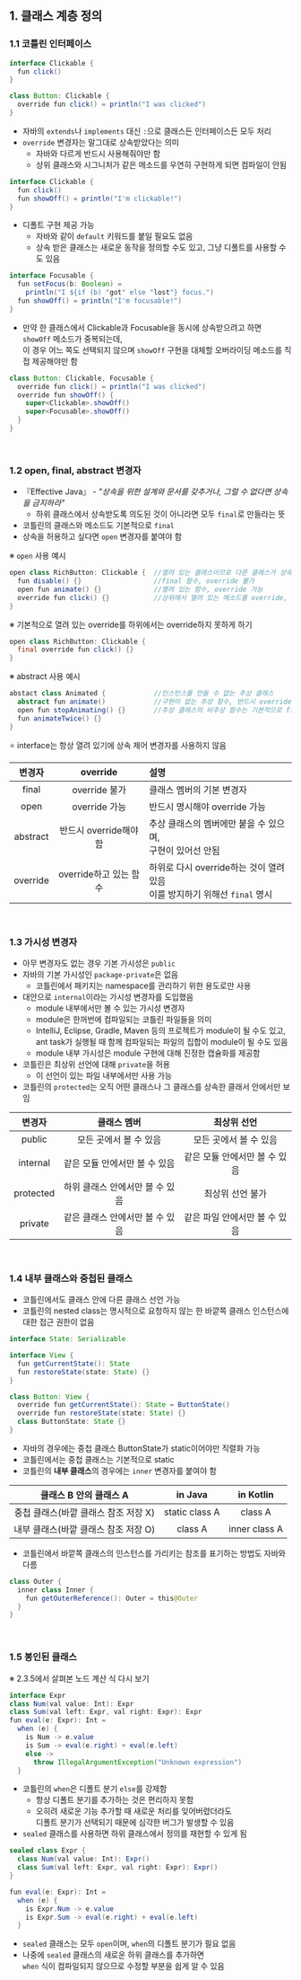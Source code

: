 ## 1. 클래스 계층 정의

### 1.1 코틀린 인터페이스

```java
interface Clickable {
  fun click()
}
```

```java
class Button: Clickable {
  override fun click() = println("I was clicked")
}
```

- 자바의 `extends`나 `implements` 대신 `:`으로 클래스든 인터페이스든 모두 처리
- `override` 변경자는 말그대로 상속받았다는 의미
  - 자바와 다르게 반드시 사용해줘야만 함
  - 상위 클래스와 시그니처가 같은 메소드를 우연히 구현하게 되면 컴파일이 안됨

```java
interface Clickable {
  fun click()
  fun showOff() = println("I'm clickable!")
}
```

- 디폴트 구현 제공 가능
  - 자바와 같이 `default` 키워드를 붙일 필요도 없음
  - 상속 받은 클래스는 새로운 동작을 정의할 수도 있고, 그냥 디폴트를 사용할 수도 있음

```java
interface Focusable {
  fun setFocus(b: Boolean) =
    println("I ${if (b) "got" else "lost"} focus.")
  fun showOff() = println("I'm focusable!")
}
```

- 만약 한 클래스에서 Clickable과 Focusable을 동시에 상속받으려고 하면 `showOff` 메소드가 중복되는데,<br>이 경우 어느 쪽도 선택되지 않으며 `showOff` 구현을 대체할 오버라이딩 메소드를 직접 제공해야만 함

```java
class Button: Clickable, Focusable {
  override fun click() = println("I was clicked")
  override fun showOff() {
    super<Clickable>.showOff()
    super<Focusable>.showOff()
  }
}
```

<br>

### 1.2 open, final, abstract 변경자

- 『Effective Java』 - _"상속을 위한 설계와 문서를 갖추거나, 그럴 수 없다면 상속을 금지하라"_
  - 하위 클래스에서 상속받도록 의도된 것이 아니라면 모두 `final`로 만들라는 뜻
- 코틀린의 클래스와 메소드도 기본적으로 `final`
- 상속을 허용하고 싶다면 `open` 변경자를 붙여야 함

※ `open` 사용 예시

```java
open class RichButton: Clickable {  //열려 있는 클래스이므로 다른 클래스가 상속 가능
  fun disable() {}                  //final 함수, override 불가
  open fun animate() {}             //열려 있는 함수, override 가능
  override fun click() {}           //상위에서 열려 있는 메소드를 override, override했으면 기본적으로 열려 있음
}
```

※ 기본적으로 열려 있는 override를 하위에서는 override하지 못하게 하기

```java
open class RichButton: Clickable {
  final override fun click() {}
}
```

※ abstract 사용 예시

```java
abstact class Animated {            //인스턴스를 만들 수 없는 추상 클래스
  abstract fun animate()            //구현이 없는 추상 함수, 반드시 override해야 함
  open fun stopAnimating() {}       //추상 클래스의 비추상 함수는 기본적으로 final
  fun animateTwice() {}
}
```

⭐ interface는 항상 열려 있기에 상속 제어 변경자를 사용하지 않음

|  변경자  |        override        | 설명                                                                         |
| :------: | :--------------------: | :--------------------------------------------------------------------------- |
|  final   |     override 불가      | 클래스 멤버의 기본 변경자                                                    |
|   open   |     override 가능      | 반드시 명시해야 override 가능                                                |
| abstract | 반드시 override해야 함 | 추상 클래스의 멤버에만 붙을 수 있으며,<br>구현이 있어선 안됨                 |
| override | override하고 있는 함수 | 하위로 다시 override하는 것이 열려 있음<br>이를 방지하기 위해선 `final` 명시 |

<br>

### 1.3 가시성 변경자

- 아무 변경자도 없는 경우 기본 가시성은 `public`
- 자바의 기본 가시성인 `package-private`은 없음
  - 코틀린에서 패키지는 namespace를 관리하기 위한 용도로만 사용
- 대안으로 `internal`이라는 가시성 변경자를 도입했음
  - module 내부에서만 볼 수 있는 가시성 변경자
  - module은 한꺼번에 컴파일되는 코틀린 파일들을 의미
  - IntelliJ, Eclipse, Gradle, Maven 등의 프로젝트가 module이 될 수도 있고,<br>ant task가 실행될 때 함께 컴파일되는 파일의 집합이 module이 될 수도 있음
  - module 내부 가시성은 module 구현에 대해 진정한 캡슐화를 제공함
- 코틀린은 최상위 선언에 대해 `private`을 허용
  - 이 선언이 있는 파일 내부에서만 사용 가능
- 코틀린의 `protected`는 오직 어떤 클래스나 그 클래스를 상속한 클래서 안에서만 보임

|  변경자   |           클래스 멤버           |          최상위 선언          |
| :-------: | :-----------------------------: | :---------------------------: |
|  public   |     모든 곳에서 볼 수 있음      |    모든 곳에서 볼 수 있음     |
| internal  |  같은 모듈 안에서만 볼 수 있음  | 같은 모듈 안에서만 볼 수 있음 |
| protected | 하위 클래스 안에서만 볼 수 있음 |       최상위 선언 불가        |
|  private  | 같은 클래스 안에서만 볼 수 있음 | 같은 파일 안에서만 볼 수 있음 |

<br>

### 1.4 내부 클래스와 중첩된 클래스

- 코틀린에서도 클래스 안에 다른 클래스 선언 가능
- 코틀린의 nested class는 명시적으로 요청하지 않는 한 바깥쪽 클래스 인스턴스에 대한 접근 권한이 없음

```java
interface State: Serializable

interface View {
  fun getCurrentState(): State
  fun restoreState(state: State) {}
}
```

```java
class Button: View {
  override fun getCurrentState(): State = ButtonState()
  override fun restoreState(state: State) {}
  class ButtonState: State {}
}
```

- 자바의 경우에는 중첩 클래스 ButtonState가 static이어야만 직렬화 가능
- 코틀린에서는 중첩 클래스는 기본적으로 static
- 코틀린의 **내부 클래스**의 경우에는 `inner` 변경자를 붙여야 함

|        클래스 B 안의 클래스 A        |    in Java     |   in Kotlin   |
| :----------------------------------: | :------------: | :-----------: |
| 중첩 클래스(바깥 클래스 참조 저장 X) | static class A |    class A    |
| 내부 클래스(바깥 클래스 참조 저장 O) |    class A     | inner class A |

- 코틀린에서 바깥쪽 클래스의 인스턴스를 가리키는 참조를 표기하는 방법도 자바와 다름

```java
class Outer {
  inner class Inner {
    fun getOuterReference(): Outer = this@Outer
  }
}
```

<br>

### 1.5 봉인된 클래스

※ 2.3.5에서 살펴본 노드 계산 식 다시 보기

```java
interface Expr
class Num(val value: Int): Expr
class Sum(val left: Expr, val right: Expr): Expr
fun eval(e: Expr): Int =
  when (e) {
    is Num -> e.value
    is Sum -> eval(e.right) + eval(e.left)
    else ->
      throw IllegalArgumentException("Unknown expression")
  }
```

- 코틀린의 `when`은 디폴트 분기 `else`를 강제함
  - 항상 디폴트 분기를 추가하는 것은 편리하지 못함
  - 오히려 새로운 기능 추가할 때 새로운 처리를 잊어버렸더라도<br>디폴트 분기가 선택되기 때문에 심각한 버그가 발생할 수 있음
- `sealed` 클래스를 사용하면 하위 클래스에서 정의를 재현할 수 있게 됨

```java
sealed class Expr {
  class Num(val value: Int): Expr()
  class Sum(val left: Expr, val right: Expr): Expr()
}

fun eval(e: Expr): Int =
  when (e) {
    is Expr.Num -> e.value
    is Expr.Sum -> eval(e.right) + eval(e.left)
  }
```

- `sealed` 클래스는 모두 `open`이며, `when`의 디폴트 분기가 필요 없음
- 나중에 `sealed` 클래스의 새로운 하위 클래스를 추가하면<br>`when` 식이 컴파일되지 않으므로 수정할 부분을 쉽게 알 수 있음
